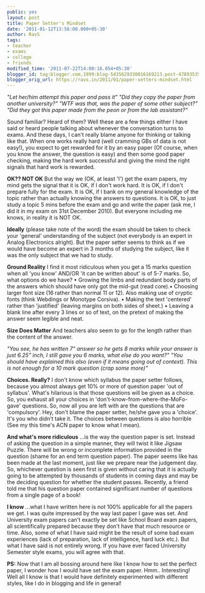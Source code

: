 ```yaml
---
public: yes
layout: post
title: Paper Setter's Mindset
date: '2011-01-12T13:56:00.000+05:30'
author: RavS
tags:
- teacher
- exams
- college
- friends
modified_time: '2011-07-22T14:00:16.054+05:30'
blogger_id: tag:blogger.com,1999:blog-5435629330016169213.post-4789353560619667510
blogger_orig_url: https://ravs.in/2011/01/paper-setters-mindset.html
---
```

_"Let her/him attempt this paper and pass it"_
_"Did they copy the paper from another university?"_
_"WTF was that, was the paper of some other subject?"_
_"Did they got this paper made from the peon or from the lab assistant?"_

Sound familiar? Heard of them? Well these are a few things either I have said or heard people talking about whenever the conversation turns to exams. And these days, I can't really blame anyone for thinking or talking like that. When one works really hard (well cramming GBs of data is not easy!), you expect to get rewarded for it by an easy paper (Of course, when you know the answer, the question is easy) and then some good paper checking, making the hard work successful and giving the mind the right signals that hard work is rewarded.

**OK?? NOT OK**
But the way we (OK, at least 'I') get the exam papers, my mind gets the signal that it is OK, if I don't work hard. It is OK, if I don't prepare fully for the exam. It is OK, if I bank on my general knowledge of the topic rather than actually knowing the answers to questions. It is OK, to just study a topic 5 mins before the exam and go and write the paper (ask me, I did it in my exam on 31st December 2010). But everyone including me knows, in reality it is NOT OK.

**Ideally**
(please take note of the word) the exam should be taken to check your 'general' understanding of the subject (not everybody is an expert in Analog Electronics alright). But the paper setter seems to think as if we would have become an expert in 3 months of studying the subject, like it was the only subject that we had to study.

**Ground Reality**
I find it most ridiculous when you get a 15 marks question when all 'you know' AND/OR 'it can be written about' is of 5-7 marks. So, what options do we have? • Growing the limbs and redundant body parts of the answers which should have only got the mid-gut (read core).• Choosing larger font size (16 rather than normal 11 or 12). Also making use of cryptic fonts (think Webdings or Monotype Corsiva). • Making the text 'centered' rather than 'justified' (leaving margins on both sides of sheet.) • Leaving a blank line after every 3 lines or so of text, on the pretext of making the answer seem legible and neat.

**Size Does Matter**
And teachers also seem to go for the length rather than the content of the answer. 

_"You see, he has written 7" answer so he gets 8 marks while your answer is just 6.25" inch, I still gave you 6 marks, what else do you want?"_
_"You should have explained this also (even if it means going out of context). This is not enough for a 10 mark question (crap some more)"_

**Choices. Really?**
I don't know which syllabus the paper setter follows, because you almost always get 10% or more of question paper 'out of syllabus'. What's hilarious is that those questions will be given as a choice. So, you exhaust all your choices in 'don't-know-from-where-the-MoFo-gave' questions. So, now all you are left with are the questions that are 'compulsory'. Hey, don't blame the paper setter, he/she gave you a 'choice'. It's you who didn't take it. The choices between questions is also horrible (See my this time's ACN paper to know what I mean).

**And what's more ridiculous**
...is the way the question paper is set. Instead of asking the question in a simple manner, they will twist it like Jigsaw Puzzle. There will be wrong or incomplete information provided in the question (shame for an end term question paper). The paper seems like has been made at the last moment, just like we prepare near the judgement day. So, whichever question is seen first is given without caring that it is actually going to be attempted by thousands of students in coming days and may be the deciding question for whether the student passes. Recently, a friend told me that his question paper contained significant number of questions from a single page of a book!

**I know**
...what I have written here is not 100% applicable for all the papers we get. I was quite impressed by the way last paper I gave was set. And University exam papers can't exactly be set like School Board exam papers, all scientifically prepared because they don't have that much resource or time. Also, some of what I have said might be the result of some bad exam experiences (lack of preparation, lack of intelligence, hard luck etc.). But what I have said is not entirely wrong. If you have ever faced University Semester style exams, you will agree with that.

**PS:** Now that I am all bossing around here like I know how to set the perfect paper, I wonder how I would have set the exam paper. Hmm.. Interesting! Well all I know is that I would have definitely experimented with different styles, like I do in blogging and life in general!
